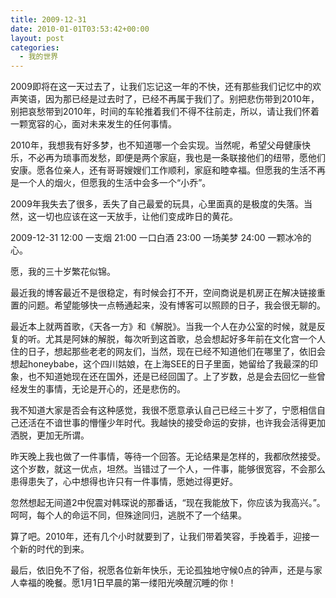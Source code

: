 ```yaml
---
title: 2009-12-31
date: 2010-01-01T03:53:42+00:00
layout: post
categories:
  - 我的世界
---
```

2009即将在这一天过去了，让我们忘记这一年的不快，还有那些我们记忆中的欢声笑语，因为那已经是过去时了，已经不再属于我们了。别把悲伤带到2010年，别把哀愁带到2010年，时间的车轮推着我们不得不往前走，所以，请让我们怀着一颗宽容的心，面对未来发生的任何事情。

2010年，我想我有好多梦，也不知道哪一个会实现。当然呢，希望父母健康快乐，不必再为琐事而发愁，即便是两个家庭，我也是一条联接他们的纽带，愿他们安康。愿各位亲人，还有哥哥嫂嫂们工作顺利，家庭和睦幸福。但愿我的生活不再是一个人的烟火，但愿我的生活中会多一个“小乔”。

2009年我失去了很多，丢失了自己最爱的玩具，心里面真的是极度的失落。当然，这一切也应该在这一天放手，让他们变成昨日的黄花。

2009-12-31 12:00 一支烟 21:00 一口白酒 23:00 一场美梦 24:00 一颗冰冷的心。
<!--more-->
愿，我的三十岁繁花似锦。

最近我的博客最近不是很稳定，有时候会打不开，空间商说是机房正在解决链接重置的问题。希望能够快一点畅通起来，没有博客可以照顾的日子，我会很无聊的。

最近本上就两首歌，《天各一方》和《解脱》。当我一个人在办公室的时候，就是反复的听。尤其是阿妹的解脱，每次听到这首歌，总会想起好多年前在文化宫一个人住的日子，想起那些老老的网友们，当然，现在已经不知道他们在哪里了，依旧会想起honeybabe，这个四川姑娘，在上海SEE的日子里面，她留给了我最深的印象，也不知道她现在还在国外，还是已经回国了。上了岁数，总是会去回忆一些曾经发生的事情，无论是开心的，还是悲伤的。

我不知道大家是否会有这种感觉，我很不愿意承认自己已经三十岁了，宁愿相信自己还活在不谙世事的懵懂少年时代。我越快的接受命运的安排，也许我会活得更加洒脱，更加无所谓。

昨天晚上我也做了一件事情，等待一个回答。无论结果是怎样的，我都欣然接受。这个岁数，就这一优点，坦然。当错过了一个人，一件事，能够很宽容，不会那么患得患失了，心中想得也许只有一件事情，愿她过得更好。

忽然想起无间道2中倪震对韩琛说的那番话，“现在我能放下，你应该为我高兴。”。呵呵，每个人的命运不同，但殊途同归，逃脱不了一个结果。

算了吧。2010年，还有几个小时就要到了，让我们带着笑容，手挽着手，迎接一个新的时代的到来。

最后，依旧免不了俗，祝愿各位新年快乐，无论孤独地守候0点的钟声，还是与家人幸福的晚餐。愿1月1日早晨的第一缕阳光唤醒沉睡的你！